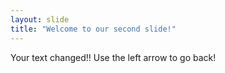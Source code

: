 ```yaml
---
layout: slide
title: "Welcome to our second slide!"
---
```

Your text changed!!
Use the left arrow to go back!
